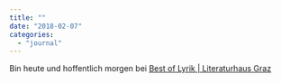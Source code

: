 ```yaml
---
title: ""
date: "2018-02-07"
categories: 
  - "journal"
---
```


Bin heute und hoffentlich morgen bei [Best of Lyrik | Literaturhaus Graz](http://www.literaturhaus-graz.at/veranstaltung/best-of-lyrik-2/)
